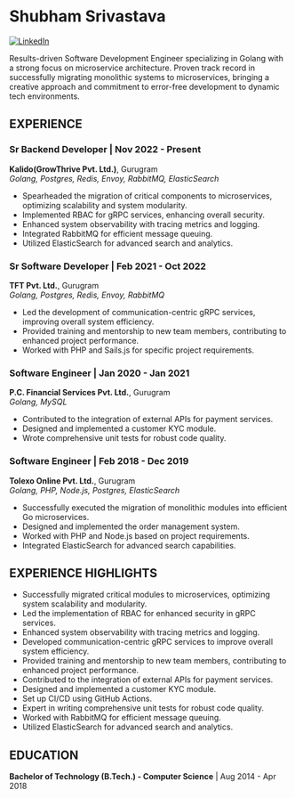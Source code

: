 # Shubham Srivastava

<a href="https://www.linkedin.com/in/sri-shubham" target="_blank">
  <img src="/images/linkedin-48.png" alt="LinkedIn">
</a>

Results-driven Software Development Engineer specializing in Golang with a strong focus on microservice architecture. Proven track record in successfully migrating monolithic systems to microservices, bringing a creative approach and commitment to error-free development to dynamic tech environments.

## EXPERIENCE

### Sr Backend Developer | Nov 2022 - Present
**Kalido(GrowThrive Pvt. Ltd.)**, Gurugram  
*Golang, Postgres, Redis, Envoy, RabbitMQ, ElasticSearch*

- Spearheaded the migration of critical components to microservices, optimizing scalability and system modularity.
- Implemented RBAC for gRPC services, enhancing overall security.
- Enhanced system observability with tracing metrics and logging.
- Integrated RabbitMQ for efficient message queuing.
- Utilized ElasticSearch for advanced search and analytics.

### Sr Software Developer | Feb 2021 - Oct 2022
**TFT Pvt. Ltd.**, Gurugram  
*Golang, Postgres, Redis, Envoy, RabbitMQ*

- Led the development of communication-centric gRPC services, improving overall system efficiency.
- Provided training and mentorship to new team members, contributing to enhanced project performance.
- Worked with PHP and Sails.js for specific project requirements.

### Software Engineer | Jan 2020 - Jan 2021
**P.C. Financial Services Pvt. Ltd.**, Gurugram  
*Golang, MySQL*

- Contributed to the integration of external APIs for payment services.
- Designed and implemented a customer KYC module.
- Wrote comprehensive unit tests for robust code quality.

### Software Engineer | Feb 2018 - Dec 2019
**Tolexo Online Pvt. Ltd.**, Gurugram  
*Golang, PHP, Node.js, Postgres, ElasticSearch*

- Successfully executed the migration of monolithic modules into efficient Go microservices.
- Designed and implemented the order management system.
- Worked with PHP and Node.js based on project requirements.
- Integrated ElasticSearch for advanced search capabilities.

## EXPERIENCE HIGHLIGHTS

- Successfully migrated critical modules to microservices, optimizing system scalability and modularity.
- Led the implementation of RBAC for enhanced security in gRPC services.
- Enhanced system observability with tracing metrics and logging.
- Developed communication-centric gRPC services to improve overall system efficiency.
- Provided training and mentorship to new team members, contributing to enhanced project performance.
- Contributed to the integration of external APIs for payment services.
- Designed and implemented a customer KYC module.
- Set up CI/CD using GitHub Actions.
- Expert in writing comprehensive unit tests for robust code quality.
- Worked with RabbitMQ for efficient message queuing.
- Utilized ElasticSearch for advanced search and analytics.

## EDUCATION

**Bachelor of Technology (B.Tech.) - Computer Science** | Aug 2014 - Apr 2018  

